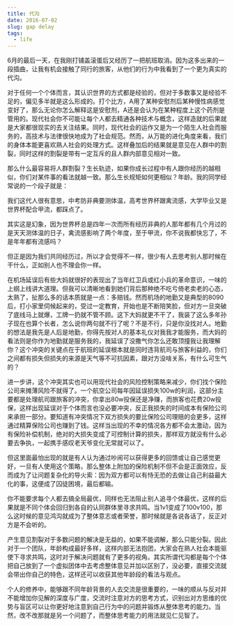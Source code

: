 ```yaml
---
title: 代沟
date: 2016-07-02
slug: gap delay
tags:
  - life
---
```


6月的最后一天，在我刚打铺盖滚蛋后又经历了一把航班取消。因为这多出来的一段插曲，让我有机会接触了同行的旅客，从他们的行为中我看到了一个更为真实的代沟。

对于任何一个个体而言，其认识世界的方式都是经验的，但对于多数事又是经验不足的，偏见多半就是这么形成的。打个比方，A用了某种安慰剂后某种慢性病感觉变好了，那么无论你怎么解释这是安慰剂，A还是会认为在某种程度上这个药剂是管用的。现代社会你不可能让每个人都去精通各种技术与概念，这样造就的后果就是大家都很现实的去关注结果。同时，现代社会的运作又是为一个陌生人社会而服务的，高技术与法律很快地成为了社会规范。然而，从万能的进化角度来看，我们的身体本能更喜欢熟人社会的处理方式。这样叠加后的结果就是意见在人群中的割裂，同时这样的割裂是带有一定互斥的且人群内部意见相对一致。

那么什么最容易将人群割裂？生长轨迹，如果你成长过程中有人跟你经历的越相似，你们对某件事的看法就越一致。那么生长规矩如何更相似？年龄。我的同学经常说的一个段子就是：

我们这代人很有意思，中考防非典要测体温，高考世界杯跟禽流感，大学毕业又是世界杯配合甲流，都踩点了。

其实这是幻象，因为世界杯总是四年一次而所有经历非典的人那年都有几个月过的是天天测体温的日子，禽流感影响了两个年度，至于甲流，你不说我都快忘了，不是年年都有流感吗？

但正是因为我们共同经历过，所以才会觉得不一样，很少有人去思考别人那时候在干什么，正如别人也不理会你一样。

在机场延误后有些大妈就很好的表现出了当年红卫兵或红小兵的革命意识，一味的上纲上线讲大道理。但我可以清晰地看到她们背后那种绝不吃亏倚老卖老的心态，太熟了，扯那么多的话本质就是一点：多赔钱。然而机场的地勤又是典型的8090后，打小家里伺候起来的，受过一定教育，开始也是不断陪笑脸，但对方一旦突破了底线马上就爆，工牌一扔就不管不顾。这下大妈就更不干了，我装了这么多年孙子现在也算个长者，怎么说你两句就不行了呢？不是不行，只是你没找对人。地勤的想法是我先是人后是地勤，你得先按对人的基本礼仪对我我才能服务，而大妈的看法则是你作为地勤就是服务我的，我延误了没撒气你怎么还敢顶撞我让我理解你？这个冲突的关键点在于航班的延误根本就是同时违背航司与旅客利益的，你们之间都有损失但损失的来源是天气等不可抗因素，跟对方没啥关系，有什么可生气的？

进一步讲，这个冲突其实也可以用现代社会的风险控制策略来减少，你们找个保险公司来摊薄风险不就得了。一个航空公司每年因延误损失100w的利润，这部分主要都是处理航司跟旅客的冲突，你拿出80w投保还是净赚，而旅客也花费20w投保，这样出现延误对于个体而言也没必要冲突，反正我损失的时间成本有保险公司来承担一部分。要知道有冲突情况下双方损失的要比保险公司理赔的会更多，这样通过精算保险公司也赚到了钱。这样当出现的不幸的情况各方都不会太激动，因为有保险补偿机制，绝对的大损失变成了可控制计算的损失，那样双方就没有什么必要去争执，一起携手感叹老天爷变化无常就可以了。

但这里面最怕出现的就是有人认为通过吵闹可以获得更多的回馈或让自己感觉更好，一旦有人使用这个策略，那么整体上附加的保险机制不但不会是正面效应，反而成为了让问题复杂化的导火索：因为双方都可以有恃无恐的去做让自己利益最大化的事，这便成了囚徒困境，最后都输。

你不能要求每个人都去搞全局最优，同样也无法阻止别人追寻个体最优，这样的后果就是不同个体会回归到各自的认同群体里寻求共鸣。当1v1变成了100v100，那么这时候的意见鸿沟就成为了整体意志或者荣誉，那时候就是各说各话了，反正对方是不会听的。

产生意见割裂对于多数问题的解决是无益的，如果不能调解，那么只能分裂。因此对于一个团队，年龄构成最好多样，这样内部无法抱团，大家会在熟人社会本能驱使下寻求共鸣，这时对于解决问题就有了更多的视角。其实所谓代沟都是每个个体把自己放到了一个虚拟团体中去考虑整体意见并加以区别了，没必要，直接交流就会带出你自己的特色，这样还可以收获其他年龄段的看法与观点。

个人的修养中，能够跟不同年龄背景的人去交流是很重要的，一味的顺从与反对并不能增加你见解的深度与广度，交流时注意对方的思考方式，识别出对方思维的优势与盲区可以让你更好地注意到自己行为中的问题并锻炼从整体思考的能力。当然，改不改那就是另一个问题了，而整体思考能力的用法就见仁见智了。